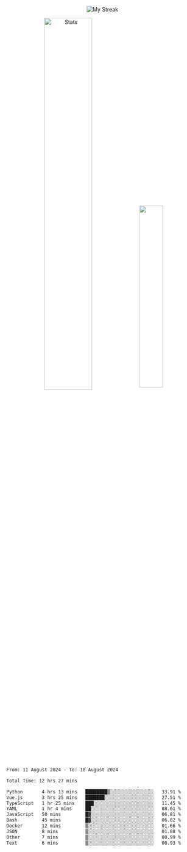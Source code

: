 <p align="center">
<picture>
  <source media="(prefers-color-scheme: dark)" srcset="http://github-readme-streak-stats.herokuapp.com?user=semolik&theme=dark&hide_border=true&background=DD272700">
  <img alt="My Streak" src="http://github-readme-streak-stats.herokuapp.com?user=semolik&hide_border=true">
</picture>
</p>
<div align="center">
  <picture>
    <source media="(prefers-color-scheme: dark)" srcset="https://github-readme-stats.vercel.app/api?username=semolik&show_icons=true&bg_color=DD272700&hide_border=true&theme=dark">
        <img alt="Stats" src="https://github-readme-stats.vercel.app/api?username=semolik&show_icons=true&bg_color=DD272700&hide_border=true" width="50%" >
  </picture>
  <sup>
  <picture>
  <source media="(prefers-color-scheme: dark)" srcset="https://github-readme-stats.vercel.app/api/top-langs/?username=semolik&layout=compact&hide_border=true&bg_color=DD272700&theme=dark">
  <img src="https://github-readme-stats.vercel.app/api/top-langs/?username=semolik&layout=compact&hide_border=true" width="35%" />
  </picture>
  </sup>
</div>
<!--START_SECTION:waka-->

```txt
From: 11 August 2024 - To: 18 August 2024

Total Time: 12 hrs 27 mins

Python       4 hrs 13 mins   ████████▒░░░░░░░░░░░░░░░░   33.91 %
Vue.js       3 hrs 25 mins   ███████░░░░░░░░░░░░░░░░░░   27.51 %
TypeScript   1 hr 25 mins    ███░░░░░░░░░░░░░░░░░░░░░░   11.45 %
YAML         1 hr 4 mins     ██░░░░░░░░░░░░░░░░░░░░░░░   08.61 %
JavaScript   50 mins         █▓░░░░░░░░░░░░░░░░░░░░░░░   06.81 %
Bash         45 mins         █▓░░░░░░░░░░░░░░░░░░░░░░░   06.02 %
Docker       12 mins         ▒░░░░░░░░░░░░░░░░░░░░░░░░   01.66 %
JSON         8 mins          ▒░░░░░░░░░░░░░░░░░░░░░░░░   01.08 %
Other        7 mins          ▒░░░░░░░░░░░░░░░░░░░░░░░░   00.99 %
Text         6 mins          ▒░░░░░░░░░░░░░░░░░░░░░░░░   00.93 %
```

<!--END_SECTION:waka-->

